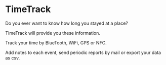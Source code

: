 TimeTrack
=========

Do you ever want to know how long you stayed at a place? 

TimeTrack will provide you these information.

Track your time by BlueTooth, WiFi, GPS or NFC.

Add notes to each event, send periodic reports by mail or export your data as csv.
